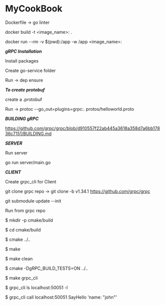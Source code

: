 # MyCookBook

Dockerfile -> go linter

docker build -t <image_name>:<tag> .
	
docker run --rm -v $(pwd):/app -w /app <image_name>:<tag>
	
***gRPC Installation***

Install packages

Create go-service folder

Run -> dep ensure

***To create protobuf***

create a <filename>.protobuf
	
Run -> protoc --go_out=plugins=grpc:. protos/helloworld.proto

***BUILDING gRPC***

https://github.com/grpc/grpc/blob/d910557f22ab445a3618a358d7a6bb17836c7151/BUILDING.md	

***SERVER***

Run server

go run server/main.go											

***CLIENT***

Create grpc_cli for Client

git clone grpc repo -> git clone -b v1.34.1 https://github.com/grpc/grpc

git submodule update --init

Run from grpc repo

$ mkdir -p cmake/build

$ cd cmake/build

$ cmake ../..

$ make

$ make clean

$ cmake -DgRPC_BUILD_TESTS=ON ../..

$ make grpc_cli

$ grpc_cli ls localhost:50051 -l

$ grpc_cli call localhost:50051 SayHello 'name: "john"'	


